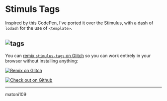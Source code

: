 # Stimuls Tags

Inspired by [this](https://codepen.io/atomgiant/pen/QWjWgKz) CodePen, I've ported it over the Stimulus, with a dash of `lodash` for the use of `<template>`.

## ![tags](https://cdn.glitch.global/21b83300-9c0e-456d-ac73-7d9c33e9c2e7/983959d0-d7f4-43e1-a1c8-6ecb04ec59a0.image.png?v=1652517044492")

You can [remix `stimulus-tags` on Glitch](https://glitch.com/edit/#!/import/git?url=https://github.com/matoni109/stimulus-tags.git) so you can work entirely in your browser without installing anything:

[![Remix on Glitch](https://cdn.glitch.com/2703baf2-b643-4da7-ab91-7ee2a2d00b5b%2Fremix-button.svg)](https://glitch.com/edit/#!/import/git?url=https://github.com/matoni109/stimulus-tags.git)

[![Check out on Github](https://cdns.iconmonstr.com/wp-content/releases/preview/2012/96/iconmonstr-github-5.png)](https://github.com/matoni109/stimulus-tags)

---

matoni109
